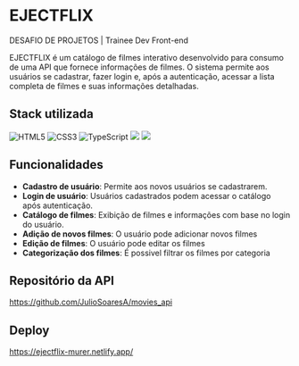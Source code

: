 # EJECTFLIX

DESAFIO DE PROJETOS | Trainee Dev Front-end

EJECTFLIX é um catálogo de filmes interativo desenvolvido para consumo de uma API que fornece informações de filmes. O sistema permite aos usuários se cadastrar, fazer login e, após a autenticação, acessar a lista completa de filmes e suas informações detalhadas.

## Stack utilizada

![HTML5](https://img.shields.io/badge/html5-%23E34F26.svg?style=for-the-badge&logo=html5&logoColor=white) ![CSS3](https://img.shields.io/badge/css3-%231572B6.svg?style=for-the-badge&logo=css3&logoColor=white)
![TypeScript](https://img.shields.io/badge/TypeScript-007ACC?style=for-the-badge&logo=typescript&logoColor=white) ![](https://img.shields.io/badge/Bootstrap-563D7C?style=for-the-badge&logo=bootstrap&logoColor=white) ![](https://img.shields.io/badge/axios-671ddf?&style=for-the-badge&logo=axios&logoColor=white)

## Funcionalidades

- **Cadastro de usuário**: Permite aos novos usuários se cadastrarem.
- **Login de usuário**: Usuários cadastrados podem acessar o catálogo após autenticação.
- **Catálogo de filmes**: Exibição de filmes e informações com base no login do usuário.
- **Adição de novos filmes**: O usuário pode adicionar novos filmes
- **Edição de filmes**: O usuário pode editar os filmes
- **Categorização dos filmes**: É possivel filtrar os filmes por categoria

## Repositório da API

https://github.com/JulioSoaresA/movies_api

## Deploy
https://ejectflix-murer.netlify.app/
